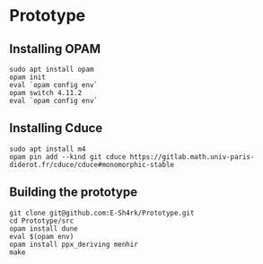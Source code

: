 # Prototype

## Installing OPAM

```
sudo apt install opam
opam init
eval `opam config env`
opam switch 4.11.2
eval `opam config env`
```

## Installing Cduce

```
sudo apt install m4
opam pin add --kind git cduce https://gitlab.math.univ-paris-diderot.fr/cduce/cduce#monomorphic-stable
```

## Building the prototype

```
git clone git@github.com:E-Sh4rk/Prototype.git
cd Prototype/src
opam install dune
eval $(opam env)
opam install ppx_deriving menhir
make
```

